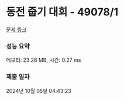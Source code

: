# 동전 줍기 대회 - 49078/1 

[문제 링크](https://level.goorm.io/exam/49078/%EB%8F%99%EC%A0%84-%EC%A4%8D%EA%B8%B0-%EB%8C%80%ED%9A%8C/quiz/1) 

### 성능 요약

메모리: 23.28 MB, 시간: 0.27 ms

### 제출 일자

2024년 10월 05일 04:43:23


